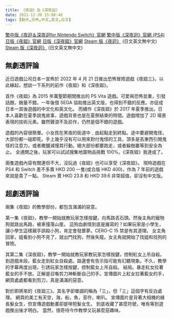 ```yaml
---
title: 《夜迴》及《深夜迴》
date: 2021-12-30 15:08:48
tags: [動作,恐怖,中文,英文,日文]
---
```


[繁中版《夜迴＆深夜迴for Nintendo Switch》官網](https://asia.sega.com/yomawari_switch/)
[繁中版《深夜迴》官網 (PS4)](https://asia.sega.com/shin_yomawari/top.html)
[日版《夜廻》官網](https://nippon1.jp/consumer/yomawari/)
[日版《深夜廻》官網](https://nippon1.jp/consumer/shin_yomawari)
[Steam 版《夜迴》](https://store.steampowered.com/app/477870/Yomawari_Night_Alone/) (日文英文無中文)
[Steam 版《深夜迴》](https://store.steampowered.com/app/625980/Yomawari_Midnight_Shadows/) (日文英文無中文)

## 無劇透評論

近日遊戲公司日本一宣佈於 2022 年 4 月 21 日推出恐怖冒險遊戲《夜廻三》。以此緣起，想談一下系列的前作《夜廻》和《深夜廻》。

首作《夜廻》為 2015 年萬聖節期間推出的 PS Vita 遊戲。可愛與恐怖並重，引發話題，銷量不錯。一年後借 SEGA 協助推出英文版，也得到不錯的反應。亦促成日本一其後遊戲的中文化和英文化。
而續作《深夜廻》於 2017 年夏季推出。日本人喜歡在夏季說鬼故事，遊戲背景也是在夏祭結束的時間。遊戲增加了 2D 場景表現的技術元素。雖然聲浪不及前作，仍然是個不錯的遊戲。

遊戲的內容很簡單。小女孩在黑夜的街道中﹐由起點走到終點。途中要避開鬼怪，大部份都一碰即死。手上幾乎沒有可以用來對付鬼怪的工具，頂多是丟東西引開鬼怪的注意力，或者撒鹽減慢其行動。絕大部份都要跑走，或者躱樹叢等到安全為止。
全通關之後，玩家可以試試搜集地圖物品挑戰 100%。《深夜廻》我達成了。

兩隻遊戲內容有關連但不大，沒玩過《夜廻》也可以享受《深夜廻》。
現時遊戲在 PS4 和 Switch 差不多賣 HKD 200 一隻(或合版 HKD 400)，作為 7 年前的遊戲來說是貴了一點。
Steam 賣 HKD 23.8 和 HKD 39.6 非常超值，卻沒有中文版。

## 超劇透評論

兩集《夜廻》的教學部份，都包含滿滿的惡意。

第一集《夜廻》，教學一開始就教玩家怎樣按鍵，向馬路丟石頭。然後主角的寵物狗就跳出馬路，被車撞落山崖。
這狗血劇情到底是誰寫的？如果玩家是小學生，讓小學生這樣親手誤殺小狗，肯定會發噩夢。CERO-C 15 禁是有其道理。
女主角回家，姐看到小狗不見了，就出門找狗，然後失蹤。女主角就開始了找姐和找狗的冒險。

其第二集《深夜廻》，教學一開始就教玩家教玩家怎樣按鍵，控制紅女上吊自殺。
到遊戲末段，藍女走到紅女自殺處。路邊會有告示指可能有幻聽現象。不久，教學的字幕再度出現，引誘玩家怎樣按鍵，控制藍女上吊自殺。
結局。暴走紅女拉著藍女的手不放。正解是召喚剪刀神斬斷自己的手。宣傳圖片上紅女拉著藍女的手，網頁處處都看到剪刀，真是滿滿的惡意。

對於即將來的《夜廻三》。其名字卻單調的稱為「三」，但「三」這個字有反白處理。
網頁的美工有天空，海，船，魚，音符，喇叭。
宣傳圖片是背著大相機的綠長髮女生，但宣傳遊戲動畫卻是啡短髮女生。
到底收藏了甚麼符號，唯有等到遊戲推出後才明白。
當然，很奇待今作教學又玩甚麼惡趣味。
